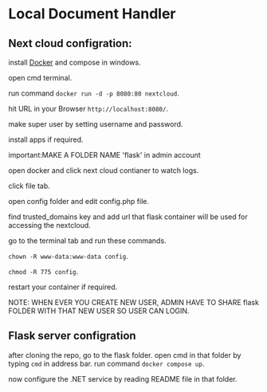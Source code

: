 # Local Document Handler


## Next cloud configration:

install [Docker](https://www.docker.com) and compose in windows.

open cmd terminal.

run command ```docker run -d -p 8080:80 nextcloud```.

hit URL in your Browser ```http://localhost:8080/```.

make super user by setting username and password.

install apps if required.

important:MAKE A FOLDER NAME 'flask' in admin account

open docker and click next cloud contianer to watch logs.

click file tab.

open config folder and edit config.php file.

find trusted_domains key and add url that flask container will be used for accessing the nextcloud.

go to the terminal tab and run these commands.

```chown -R www-data:www-data config```.

```chmod -R 775 config```.

restart your container if required.

NOTE: WHEN EVER YOU CREATE NEW USER, ADMIN HAVE TO SHARE flask FOLDER WITH THAT NEW USER SO USER CAN LOGIN.

## Flask server configration


after cloning the repo, go to the flask folder.
open cmd in that folder by typing ```cmd``` in address bar.
run command ```docker compose up```.

now configure the .NET service by reading README file in that folder.